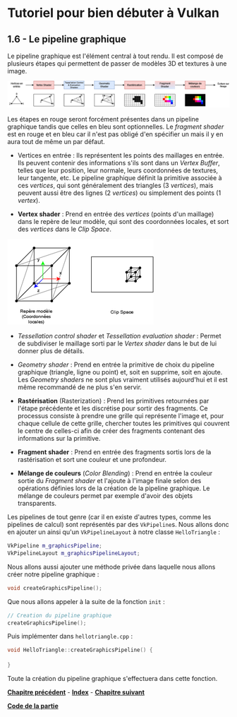 # Tutoriel pour bien débuter à Vulkan
## 1.6 - Le pipeline graphique

Le pipeline graphique est l'élément central à tout rendu. Il est composé de plusieurs étapes qui permettent de passer de modèles 3D et textures à une image.

![Pipeline graphique](images/pipeline_graphique.png)

Les étapes en rouge seront forcément présentes dans un pipeline graphique tandis que celles en bleu sont optionnelles. Le *fragment shader* est en rouge et en bleu car il n'est pas obligé d'en spécifier un mais il y en aura tout de même un par défaut.

- Vertices en entrée : Ils représentent les points des maillages en entrée. Ils peuvent contenir des informations s'ils sont dans un *Vertex Buffer*, telles que leur position, leur normale, leurs coordonnées de textures, leur tangente, etc. Le pipeline graphique définit la primitive associée à ces *vertices*, qui sont généralement des triangles (3 *vertices*), mais peuvent aussi être des lignes (2 *vertices*) ou simplement des points (1 *vertex*).

- **Vertex shader** : Prend en entrée des *vertices* (points d'un maillage) dans le repère de leur modèle, qui sont des coordonnées locales, et sort des *vertices* dans le *Clip Space*.

![Repère modèle et clip space](images/repere_modele_clip.png)

- *Tessellation control shader* et *Tessellation evaluation shader* : Permet de subdiviser le maillage sorti par le *Vertex shader* dans le but de lui donner plus de détails.

- *Geometry shader* : Prend en entrée la primitive de choix du pipeline graphique (triangle, ligne ou point) et, soit en supprime, soit en ajoute. Les *Geometry shaders* ne sont plus vraiment utilisés aujourd'hui et il est même recommandé de ne plus s'en servir.

- **Rastérisation** (Rasterization) : Prend les primitives retournées par l'étape précédente et les discrétise pour sortir des fragments. Ce processus consiste à prendre une grille qui représente l'image et, pour chaque cellule de cette grille, chercher toutes les primitives qui couvrent le centre de celles-ci afin de créer des fragments contenant des informations sur la primitive.

- **Fragment shader** : Prend en entrée des fragments sortis lors de la rastérisation et sort une couleur et une profondeur.

- **Mélange de couleurs** (*Color Blending*) : Prend en entrée la couleur sortie du *Fragment shader* et l'ajoute à l'image finale selon des opérations définies lors de la création de la pipeline graphique. Le mélange de couleurs permet par exemple d'avoir des objets transparents.

Les pipelines de tout genre (car il en existe d'autres types, comme les pipelines de calcul) sont représentés par des ``VkPipeline``s. Nous allons donc en ajouter un ainsi qu'un ``VkPipelineLayout`` à notre classe ``HelloTriangle`` :

```CPP
VkPipeline m_graphicsPipeline;
VkPipelineLayout m_graphicsPipelineLayout;
```

Nous allons aussi ajouter une méthode privée dans laquelle nous allons créer notre pipeline graphique :

```CPP
void createGraphicsPipeline();
```

Que nous allons appeler à la suite de la fonction ``init`` :

```CPP
// Creation du pipeline graphique
createGraphicsPipeline();
```

Puis implémenter dans ``hellotriangle.cpp`` :

```CPP
void HelloTriangle::createGraphicsPipeline() {

}
```

Toute la création du pipeline graphique s'effectuera dans cette fonction.

[**Chapitre précédent**](5.md) - [**Index**](../index.md) - [**Chapitre suivant**](6/1.md)

[**Code de la partie**](https://github.com/ZaOniRinku/TutorielVulkanFR/tree/partie1)